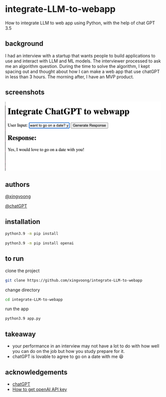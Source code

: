 # integrate-LLM-to-webapp
How to integrate  LLM to web app using Python, with the help of chat GPT 3.5

## background

I had an interview with a startup that wants people to build applications to use and interact with LLM and ML models. The interviewer processed to ask me an algorithm question. During the time to solve the algorithm, I kept spacing out and thought about how I can make a web app that use chatGPT in less than 3 hours. The morning after, I have an MVP product.


## screenshots

![App Screenshot](https://github.com/xingvoong/integrate-LLM-to-webapp/blob/main/demo.png?raw=true)

## authors
[@xingvoong](https://github.com/xingvoong)

[@chatGPT](https://chat.openai.com/)
## installation
```bash
python3.9 -m pip install
```

```bash
python3.9 -m pip install openai
```

## to run

clone the project
```bash
git clone https://github.com/xingvoong/integrate-LLM-to-webapp
```

change directory
```bash
cd integrate-LLM-to-webapp
```

run the app
```bash
python3.9 app.py

```

## takeaway
- your performance in an interview may not have a lot to do with how well you can do on the job but how you study prepare for it.
- chatGPT is lovable to agree to go on a date with me 😆
## acknowledgements

 - [chatGPT](https://chat.openai.com/)
 - [How to get openAI API key](https://help.openai.com/en/articles/4936850-where-do-i-find-my-secret-api-key)



